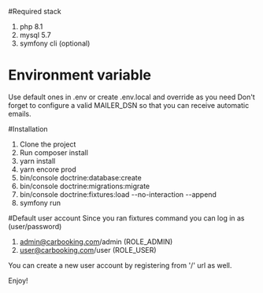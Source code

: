 #Required stack
1. php 8.1
2. mysql 5.7
3. symfony cli (optional)

# Environment variable
Use default ones in .env or create .env.local and override as you need
Don't forget to configure a valid MAILER_DSN so that you can receive automatic emails.

#Installation
1. Clone the project
2. Run composer install
3. yarn install
4. yarn encore prod
5. bin/console doctrine:database:create
6. bin/console doctrine:migrations:migrate
7. bin/console doctrine:fixtures:load --no-interaction --append
8. symfony run

#Default user account
Since you ran fixtures command you can log in as (user/password)
1. admin@carbooking.com/admin (ROLE_ADMIN)
2. user@carbooking.com/user (ROLE_USER)

You can create a new user account by registering from '/' url as well.

Enjoy!
